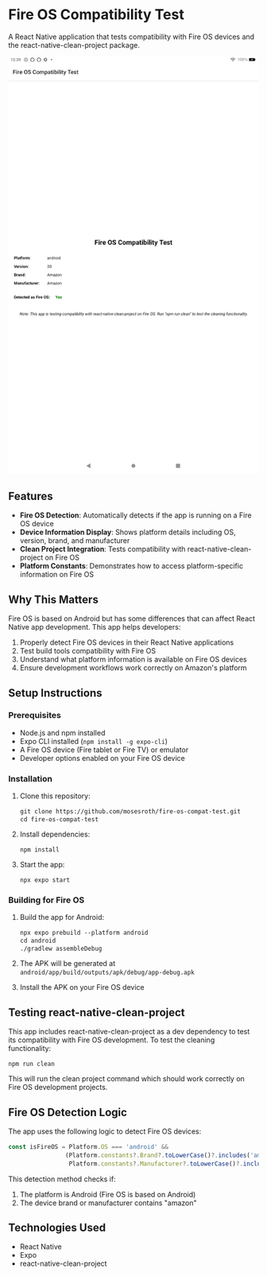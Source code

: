 # Fire OS Compatibility Test

A React Native application that tests compatibility with Fire OS devices and the react-native-clean-project package.

![App Screenshot](./fire_tablet_screenshot.png)

## Features

- **Fire OS Detection**: Automatically detects if the app is running on a Fire OS device
- **Device Information Display**: Shows platform details including OS, version, brand, and manufacturer
- **Clean Project Integration**: Tests compatibility with react-native-clean-project on Fire OS
- **Platform Constants**: Demonstrates how to access platform-specific information on Fire OS

## Why This Matters

Fire OS is based on Android but has some differences that can affect React Native app development. This app helps developers:

1. Properly detect Fire OS devices in their React Native applications
2. Test build tools compatibility with Fire OS
3. Understand what platform information is available on Fire OS devices
4. Ensure development workflows work correctly on Amazon's platform

## Setup Instructions

### Prerequisites
- Node.js and npm installed
- Expo CLI installed (`npm install -g expo-cli`)
- A Fire OS device (Fire tablet or Fire TV) or emulator
- Developer options enabled on your Fire OS device

### Installation

1. Clone this repository:
   ```
   git clone https://github.com/mosesroth/fire-os-compat-test.git
   cd fire-os-compat-test
   ```

2. Install dependencies:
   ```
   npm install
   ```

3. Start the app:
   ```
   npx expo start
   ```

### Building for Fire OS

1. Build the app for Android:
   ```
   npx expo prebuild --platform android
   cd android
   ./gradlew assembleDebug
   ```

2. The APK will be generated at `android/app/build/outputs/apk/debug/app-debug.apk`

3. Install the APK on your Fire OS device

## Testing react-native-clean-project

This app includes react-native-clean-project as a dev dependency to test its compatibility with Fire OS development. To test the cleaning functionality:

```
npm run clean
```

This will run the clean project command which should work correctly on Fire OS development projects.

## Fire OS Detection Logic

The app uses the following logic to detect Fire OS devices:

```javascript
const isFireOS = Platform.OS === 'android' && 
                (Platform.constants?.Brand?.toLowerCase()?.includes('amazon') || 
                 Platform.constants?.Manufacturer?.toLowerCase()?.includes('amazon'));
```

This detection method checks if:
1. The platform is Android (Fire OS is based on Android)
2. The device brand or manufacturer contains "amazon"

## Technologies Used

- React Native
- Expo
- react-native-clean-project
